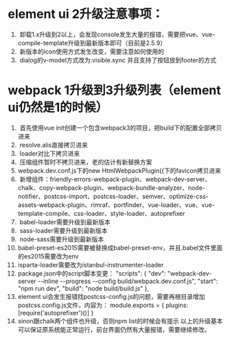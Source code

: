 # element ui 2升级注意事项：
1.  卸载1.x升级到2以上，会发现console发生大量的报错，需要把vue、vue-compile-template升级到最新版本即可（目前是2.5.9）
2.  新版本的icon使用方式发生改变，需要注意如何使用的
3.  dialog的v-model方式改为:visible.sync 并且支持了按钮放到footer的方式




# webpack 1升级到3升级列表（element ui仍然是1的时候）
1.  首先使用vue init创建一个包含webpack3的项目，把build下的配置全部拷贝进来
2.  resolve.alis直接拷贝进来
3.  loader对比下拷贝进来
4.  压缩组件暂时不拷贝进来，老的估计有新替换方案
5.  webpack.dev.conf.js下的new HtmlWebpackPlugin({下的favicon拷贝进来
6.  新增组件：friendly-errors-webpack-plugin、webpack-dev-server、chalk、copy-webpack-plugin、webpack-bundle-analyzer、node-notifier、postcss-import、postcss-loader、semver、optimize-css-assets-webpack-plugin、rimraf、portfinder、vue-loader、vue、vue-template-compile、css-loader、style-loader、autoprefixer
7.  babel-loader需要升级到最新版本
8.  sass-loader需要升级到最新版本
9.  node-sass需要升级到最新版本
10. babel-preset-es2015需要被替换成babel-preset-env，并且.babel文件里面的es2015需要改为env
11. isparta-loader需要改为istanbul-instrumenter-loader
12. package.json中的script脚本变更：
        "scripts": {
            "dev": "webpack-dev-server --inline --progress --config build/webpack.dev.conf.js",
            "start": "npm run dev",
            "build": "node build/build.js"
        },
13. element ui会发生报错找postcss-config.js的问题，需要再根目录增加postcss.config.js文件，内容为：
        module.exports = {
            plugins: [require('autoprefixer')()]
        }
14. sinon跟chalk两个组件也升级，否则npm list的时候会有提示
以上的升级基本可以保证原系统能正常运行，前台界面仍然有大量报错，需要继续修改。
